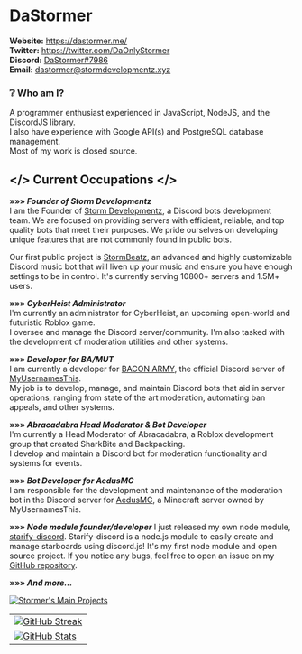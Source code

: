 # DaStormer
**Website:** https://dastormer.me/  
**Twitter:** https://twitter.com/DaOnlyStormer  
**Discord:** [DaStormer#7986](https://discord.com/users/373893905243963394)  
**Email:** dastormer@stormdevelopmentz.xyz

### ❔ **Who am I?**  
A programmer enthusiast experienced in JavaScript, NodeJS, and the DiscordJS library.  
I also have experience with Google API(s) and PostgreSQL database management.  
Most of my work is closed source.  

## </> Current Occupations </>

**»»» *Founder of Storm Developmentz***  
I am the Founder of [Storm Developmentz](https://stormdevelopmentz.xyz/home), a Discord bots development team. We are focused on providing servers with efficient, reliable, and top quality bots that meet their purposes. We pride ourselves on developing unique features that are not commonly found in public bots.  

Our first public project is [StormBeatz](https://stormbeatz.org/), an advanced and highly customizable Discord music bot that will liven up your music and ensure you have enough settings to be in control. It's currently serving 10800+ servers and 1.5M+ users.

**»»» *CyberHeist Administrator***  
I'm currently an administrator for CyberHeist, an upcoming open-world and futuristic Roblox game.  
I oversee and manage the Discord server/community. I'm also tasked with the development of moderation utilities and other systems.  

**»»» *Developer for BA/MUT***  
I am currently a developer for [BACON ARMY](https://discord.gg/myusernamesthis), the official Discord server of [MyUsernamesThis](https://www.youtube.com/myusernamesthis).  
My job is to develop, manage, and maintain Discord bots that aid in server operations, ranging from state of the art moderation, automating ban appeals, and other systems. 

**»»» *Abracadabra Head Moderator & Bot Developer***  
I'm currently a Head Moderator of Abracadabra, a Roblox development group that created SharkBite and Backpacking.  
I develop and maintain a Discord bot for moderation functionality and systems for events.  

**»»» *Bot Developer for AedusMC***  
I am responsible for the development and maintenance of the moderation bot in the Discord server for [AedusMC](https://aedusmc.com/), a Minecraft server owned by MyUsernamesThis.

**»»» *Node module founder/developer***
I just released my own node module, [starify-discord](https://www.npmjs.com/package/starify-discord, 'starify-discord npmjs.com'). Starify-discord is a node.js module to easily create and manage starboards using discord.js!  It's my first node module and open source project. If you notice any bugs, feel free to open an issue on my [GitHub repository](https://github.com/DaStormer/starify-discord, 'GitHub repository for starify-discord').

**»»» *And more...***

[![Stormer's Main Projects](https://cdn.discordapp.com/attachments/776299524737990670/811774049272725514/unknown.png)](https://dastormer.me/)  

<table>
    <tr>
        <td>
            <a href="https://dastormer.me/">
                <img src="https://github-readme-streak-stats.herokuapp.com/?user=dastormer&theme=midnight-purple" alt="GitHub Streak">
            </a>
        </td>
    </tr>
      <tr>
        <td>
            <a href="https://dastormer.me/">
                <img src="https://github-readme-stats.vercel.app/api?username=dastormer&count_private=true&hide=stars,issues&show_icons=true&theme=outrun" alt="GitHub Stats">
            </a>
        </td>
    </tr>
</table>
